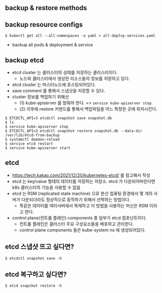 ## backup & restore methods

## backup resource configs
```
$ kubectl get all --all-namespaces -o yaml > all-deploy-services.yaml
```
* backup all pods & deployment & service

## backup etcd
* etcd cluster 는 클러스터의 상태를 저장하는 클러스터이다.
    * 노드와 클러스터에서 생성한 리소스들의 정보를 저장하고 있다.
* etcd cluster 는 마스터노드에 호스팅되어있다.
* save comment 를 통해서 스냅샷을 저장할 수 있다. 
* cluster 정보를 백업하기 위해선
    * (1) kube-apiserver 를 멈춰야 한다. => `service kube-apiserver stop`
    * (2) 이후에 restore 커맨드를 통해서 백업파일을 어느 특정한 곳에 위치시킨다.

```shell
$ ETCDCTL_API=3 etcdctl snapshot save snapshot.db
$ ls 
$ service kube-apiserver stop
$ ETCDCTL_API=3 etcdctl snapshot restore snapshot.db --data-dir /var/lib/etcd-from-backup
$ systemctl daemon-reload
$ service etcd restart
$ service kube-apiserver start
```

## etcd
* https://tech.kakao.com/2021/12/20/kubernetes-etcd/ 를 참고해서 작성
* etcd 는 key/value 형태의 데이터를 저장하는 저장소. etcd 가 다운되어버린다면 k8s 클러스터의 기능을 사용할 수 없음
* etcd 는 RSM (replicated state machine) 으로 분산 컴퓨팅 환경에서 몇 개의 서버가 다운되더라도 정상적으로 동작하기 위해서 선택하는 빙법이다.
    * 똑같은 데이터를 여러서버에서 복제하고 이 방법을 사용하는 머신은 RSM 이라고 한다.
* control plane(컨트롤 플레인) components 중 일부가 etcd 컴포넌트이다.
    * 컨트롤 플레인은 클러스터 주요 구성요소들을 배포하고 관리한다.
    * control plane components 들은 kube-system ns 에 생성되어있다.

## etcd 스냅샷 뜨고 싶다면?
```shell
$ etcdctl snapshot save -h
```

## etcd 복구하고 싶다면?
```shell
$ etcd snapshot restore -h
```
